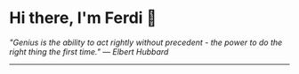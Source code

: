 <h1>Hi there, I'm Ferdi 👋</h1>

<p><em>
  "Genius is the ability to act rightly without precedent - the power to do the right thing the first time." — Elbert Hubbard
</em></p>

---
